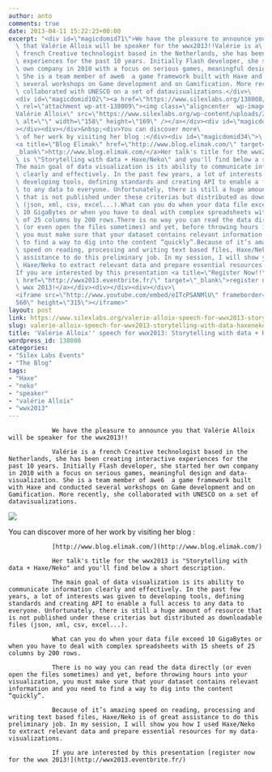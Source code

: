```yaml
---
author: anto
comments: true
date: 2013-04-11 15:22:23+00:00
excerpt: "<div id=\"magicdomid71\">We have the pleasure to announce you\
  \ that Valérie Alloix will be speaker for the wwx2013!!Valérie is a\
  \ french Creative technologist based in the Netherlands, she has been creating interactive\
  \ experiences for the past 10 years. Initially Flash developer, she started her\
  \ own company in 2010 with a focus on serious games, meaningful design and data­visualization.\
  \ She is a team member of awe6 ­ a game framework built with Haxe and conducted\
  \ several workshops on Game development and on Gamification. More recently, she\
  \ collaborated with UNESCO on a set of data­visualizations.</div>\
  <div id=\"magicdomid102\"><a href=\"https://www.silexlabs.org/138008/the-blog/valerie-alloix-speech-for-wwx2013-storytelling-with-data-haxeneko/attachment/capture-decran-2013-04-10-a-15-22-13/\"\
  \ rel=\"attachment wp-att-138009\"><img class=\"aligncenter  wp-image-138009\" title=\"\
  Valérie Alloix\" src=\"https://www.silexlabs.org/wp-content/uploads/2013/04/Capture-d’écran-2013-04-10-à-15.22.13.png\"\
  \ alt=\"\" width=\"158\" height=\"169\" /></a></div><div id=\"magicdomid48\"\
  ></div><div></div>&nbsp;<div>You can discover more\
  \ of her work by visiting her blog :</div><div id=\"magicdomid34\">\
  <a title=\"Blog Elimak\" href=\"http://www.blog.elimak.com/\" target=\"\
  _blank\">http://www.blog.elimak.com/</a>Her talk's title for the wwx2013\
  \ is \"Storytelling with data + Haxe/Neko\" and you'll find below a short description.\
  The main goal of data visualization is its ability to communicate information\
  \ clearly and effectively. In the past few years, a lot of interests was given to\
  \ developing tools, defining standards and creating API to enable a full access\
  \ to any data to everyone. Unfortunately, there is still a huge amount of resource\
  \ that is not published under these criterias but distributed as downloadable files\
  \ (json, xml, csv, excel...).What can you do when your data file exceed\
  \ 10 GigaBytes or when you have to deal with complex spreadsheets with 15 sheets\
  \ of 25 columns by 200 rows.There is no way you can read the data directly\
  \ (or even open the files sometimes) and yet, before throwing hours into your visualization,\
  \ you must make sure that your dataset contains relevant information and you need\
  \ to find a way to dig into the content “quickly”.Because of it’s amazing\
  \ speed on reading, processing and writing text based files, Haxe/Neko is of great\
  \ assistance to do this preliminary job. In my session, I will show you how I used\
  \ Haxe/Neko to extract relevant data and prepare essential resources for my data­visualizations.\
  If you are interested by this presentation <a title=\"Register Now!!\"\
  \ href=\"http://wwx2013.eventbrite.fr/\" target=\"_blank\">register now for the\
  \ wwx 2013!</a></div><div></div><div></div>\
  <iframe src=\"http://www.youtube.com/embed/eITcPSANMlU\" frameborder=\"0\" width=\"\
  560\" height=\"315\"></iframe>"
layout: post
link: https://www.silexlabs.org/valerie-alloix-speech-for-wwx2013-storytelling-with-data-haxeneko/
slug: valerie-alloix-speech-for-wwx2013-storytelling-with-data-haxeneko
title: 'Valérie Alloix'' speech for wwx2013: Storytelling with data + Haxe/Neko'
wordpress_id: 138008
categories:
- "Silex Labs Events"
- "The Blog"
tags:
- "Haxe"
- "neko"
- "speaker"
- "valérie Alloix"
- "wwx2013"
---
```




				We have the pleasure to announce you that Valérie Alloix will be speaker for the wwx2013!!

				Valérie is a french Creative technologist based in the Netherlands, she has been creating interactive experiences for the past 10 years. Initially Flash developer, she started her own company in 2010 with a focus on serious games, meaningful design and data­visualization. She is a team member of awe6 ­ a game framework built with Haxe and conducted several workshops on Game development and on Gamification. More recently, she collaborated with UNESCO on a set of data­visualizations.






[![](https://www.silexlabs.org/wp-content/uploads/2013/04/Capture-d’écran-2013-04-10-à-15.22.13.png)](https://www.silexlabs.org/138008/the-blog/valerie-alloix-speech-for-wwx2013-storytelling-with-data-haxeneko/attachment/capture-decran-2013-04-10-a-15-22-13/)











You can discover more of her work by visiting her blog :






				[http://www.blog.elimak.com/](http://www.blog.elimak.com/)

				Her talk's title for the wwx2013 is "Storytelling with data + Haxe/Neko" and you'll find below a short description.

				The main goal of data visualization is its ability to communicate information clearly and effectively. In the past few years, a lot of interests was given to developing tools, defining standards and creating API to enable a full access to any data to everyone. Unfortunately, there is still a huge amount of resource that is not published under these criterias but distributed as downloadable files (json, xml, csv, excel...).

				What can you do when your data file exceed 10 GigaBytes or when you have to deal with complex spreadsheets with 15 sheets of 25 columns by 200 rows.

				There is no way you can read the data directly (or even open the files sometimes) and yet, before throwing hours into your visualization, you must make sure that your dataset contains relevant information and you need to find a way to dig into the content “quickly”.

				Because of it’s amazing speed on reading, processing and writing text based files, Haxe/Neko is of great assistance to do this preliminary job. In my session, I will show you how I used Haxe/Neko to extract relevant data and prepare essential resources for my data­visualizations.

				If you are interested by this presentation [register now for the wwx 2013!](http://wwx2013.eventbrite.fr/)











